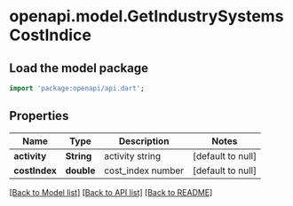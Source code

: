 # openapi.model.GetIndustrySystemsCostIndice

## Load the model package
```dart
import 'package:openapi/api.dart';
```

## Properties
Name | Type | Description | Notes
------------ | ------------- | ------------- | -------------
**activity** | **String** | activity string | [default to null]
**costIndex** | **double** | cost_index number | [default to null]

[[Back to Model list]](../README.md#documentation-for-models) [[Back to API list]](../README.md#documentation-for-api-endpoints) [[Back to README]](../README.md)


